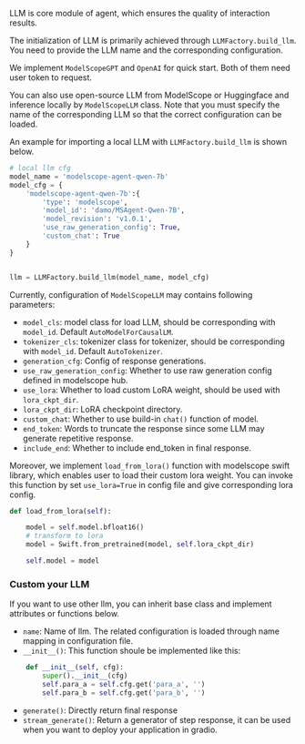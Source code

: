 
LLM is core module of agent, which ensures the quality of interaction results.

The initialization of LLM is primarily achieved through `LLMFactory.build_llm`. You need to provide the LLM name and the corresponding configuration.

We implement `ModelScopeGPT` and `OpenAI` for quick start. Both of them need user token to request.

You can also use open-source LLM from ModelScope or Huggingface and inference locally by `ModelScopeLLM` class. Note that you must specify the name of the corresponding LLM so that the correct configuration can be loaded.


An example for importing a local LLM with `LLMFactory.build_llm` is shown below.


```Python
# local llm cfg
model_name = 'modelscope-agent-qwen-7b'
model_cfg = {
    'modelscope-agent-qwen-7b':{
        'type': 'modelscope',
        'model_id': 'damo/MSAgent-Qwen-7B',
        'model_revision': 'v1.0.1',
        'use_raw_generation_config': True,
        'custom_chat': True
    }
}


llm = LLMFactory.build_llm(model_name, model_cfg)
```

Currently, configuration of `ModelScopeLLM` may contains following parameters:

- `model_cls`: model class for load LLM, should be corresponding with `model_id`. Default `AutoModelForCausalLM`.
- `tokenizer_cls`: tokenizer class for tokenizer, should be corresponding with `model_id`. Default `AutoTokenizer`.
- `generation_cfg`: Config of response generations.
- `use_raw_generation_config`: Whether to use raw generation config defined in modelscope hub.
- `use_lora`: Whether to load custom LoRA weight, should be used with `lora_ckpt_dir`.
- `lora_ckpt_dir`: LoRA checkpoint directory.
- `custom_chat`: Whether to use build-in `chat()` function of model.
- `end_token`: Words to truncate the response since some LLM may generate repetitive response.
- `include_end`: Whether to include end_token in final response.

Moreover, we implement `load_from_lora()` function with modelscope swift library, which enables user to load their custom lora weight. You can invoke this function by set `use_lora=True` in config file and give corresponding lora config.

```Python
def load_from_lora(self):

    model = self.model.bfloat16()
    # transform to lora
    model = Swift.from_pretrained(model, self.lora_ckpt_dir)

    self.model = model
```


### Custom your LLM

If you want to use other llm, you can inherit base class and implement attributes or functions below.

- `name`: Name of llm. The related configuration is loaded through name mapping in configuration file.
- `__init__()`: This function shoule be implemented like this:
```Python
    def __init__(self, cfg):
        super().__init__(cfg)
        self.para_a = self.cfg.get('para_a', '')
        self.para_b = self.cfg.get('para_b', '')
```
- `generate()`: Directly return final response
- `stream_generate()`: Return a generator of step response, it can be used when you want to deploy your application in gradio.
